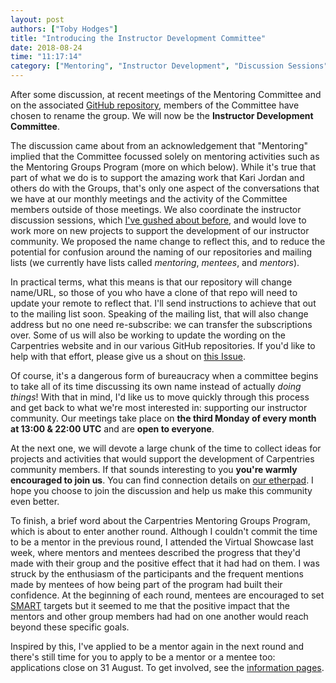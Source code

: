 ```yaml
---
layout: post
authors: ["Toby Hodges"]
title: "Introducing the Instructor Development Committee"
date: 2018-08-24
time: "11:17:14"
category: ["Mentoring", "Instructor Development", "Discussion Sessions"]
---
```


After some discussion, at recent meetings of the Mentoring Committee and on
the associated [GitHub repository][renaming-issue], members of the Committee have 
chosen to rename the group. We will now be the __Instructor Development Committee__.

The discussion came about from an acknowledgement that "Mentoring" implied that
the Committee focussed solely on mentoring activities such as the Mentoring
Groups Program (more on which below). While it's true that part of what we do
is to support the amazing work that Kari Jordan and others do with the Groups,
that's only one aspect of the conversations that we have at our monthly meetings
and the activity of the Committee members outside of those meetings. We also
coordinate the instructor discussion sessions, which [I've gushed about before][discussion-blogpost],
and would love to work more on new projects to support the development of our 
instructor community. We proposed the name change to reflect this, and to reduce
the potential for confusion around the naming of our repositories and mailing 
lists (we currently have lists called _mentoring_, _mentees_, and _mentors_).

In practical terms, what this means is that our repository will change name/URL,
so those of you who have a clone of that repo will need to update your remote
to reflect that. I'll send instructions to achieve that out to the mailing list
soon. Speaking of the mailing list, that will also change address but no one
need re-subscribe: we can transfer the subscriptions over. Some of us will also
be working to update the wording on the Carpentries website and in our various
GitHub repositories. If you'd like to help with that effort, please give us a
shout on [this Issue][renaming-issue].

Of course, it's a dangerous form of bureaucracy when a committee begins to take
all of its time discussing its own name instead of actually _doing things_!
With that in mind, I'd like us to move quickly through this process and get back
to what we're most interested in: supporting our instructor community. Our 
meetings take place on __the third Monday of every month at 13:00 & 22:00 UTC__ 
and are __open to everyone__.

At the next one, we will devote a large chunk of the time to collect ideas for
projects and activities that would support the development of Carpentries 
community members. If that sounds interesting to you __you're warmly
encouraged to join us__. You can find connection details on [our etherpad][committee-pad].
I hope you choose to join the discussion and help us make this community even
better.

To finish, a brief word about the Carpentries Mentoring Groups Program,
which is about to enter another round. Although I couldn't commit the time to
be a mentor in the previous round, I attended the Virtual Showcase last week, 
where mentors and mentees described the progress that they'd made with their
group and the positive effect that it had had on them. I was struck by the 
enthusiasm of the participants and the frequent mentions made by mentees of how
being part of the program had built their confidence. At the beginning of each
round, mentees are encouraged to set [SMART][smart-targets] targets but it seemed to me that
the positive impact that the mentors and other group members had had on one
another would reach beyond these specific goals.

Inspired by this, I've applied to be a mentor again in the next round and there's 
still time for you to apply to be a mentor or a mentee too: applications
close on 31 August. To get involved, see the [information pages][mentoring-groups].

[renaming-issue]: https://github.com/carpentries/mentoring/issues/61
[discussion-blogpost]: https://carpentries.org/blog/2018/06/call-for-session-hosts/
[committee-pad]: https://pad.carpentries.org/scf-mentoring
[smart-targets]: https://en.wikipedia.org/wiki/SMART_criteria
[mentoring-groups]: https://github.com/carpentries/mentoring/tree/master/mentoring-groups
 

